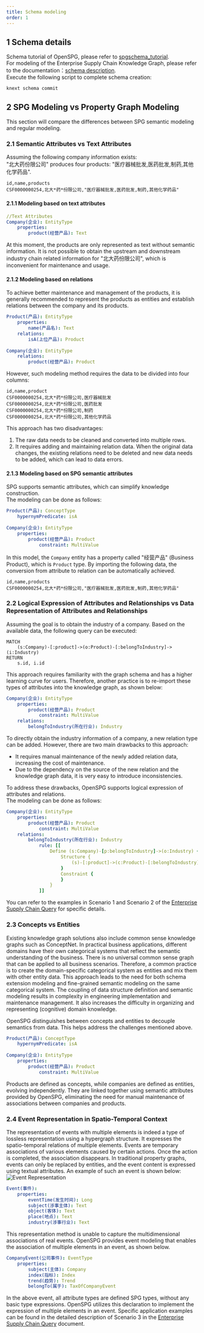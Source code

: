 ```yaml
---
title: Schema modeling
order: 1
---
```


## 1 Schema details

Schema tutorial of OpenSPG, please refer to [spgschema_tutorial](../../tutorial_deprecated/spgschema/index.en-US.md). <br>
For modeling of the Enterprise Supply Chain Knowledge Graph, please refer to the documentation：[schema description](https://github.com/OpenSPG/openspg/blob/master/python/knext/examples/supplychain/schema/supplychain.schema). <br>
Execute the following script to complete schema creation: <br>

```
knext schema commit
```

## 2 SPG Modeling vs Property Graph Modeling

This section will compare the differences between SPG semantic modeling and regular modeling.

### 2.1 Semantic Attributes vs Text Attributes

Assuming the following company information exists: <br>
"北大药份限公司" produces four products: "医疗器械批发,医药批发,制药,其他化学药品".

```
id,name,products
CSF0000000254,北大*药*份限公司,"医疗器械批发,医药批发,制药,其他化学药品"
```

#### 2.1.1 Modeling based on text attributes

```yaml
//Text Attributes
Company(企业): EntityType
    properties:
        product(经营产品): Text
```

At this moment, the products are only represented as text without semantic information. It is not possible to obtain the upstream and downstream industry chain related information for "北大药份限公司", which is inconvenient for maintenance and usage.

#### 2.1.2 Modeling based on relations

To achieve better maintenance and management of the products, it is generally recommended to represent the products as entities and establish relations between the company and its products.

```yaml
Product(产品): EntityType
    properties:
        name(产品名): Text
    relations:
        isA(上位产品): Product
        
Company(企业): EntityType
    relations:
        product(经营产品): Product
```

However, such modeling method requires the data to be divided into four columns:

```
id,name,product
CSF0000000254,北大*药*份限公司,医疗器械批发
CSF0000000254,北大*药*份限公司,医药批发
CSF0000000254,北大*药*份限公司,制药
CSF0000000254,北大*药*份限公司,其他化学药品
```

This approach has two disadvantages: <br>

1) The raw data needs to be cleaned and converted into multiple rows. <br>
2) It requires adding and maintaining relation data. When the original data changes, the existing relations need to be deleted and new data needs to be added, which can lead to data errors. <br>

#### 2.1.3 Modeling based on SPG semantic attributes

SPG supports semantic attributes, which can simplify knowledge construction. <br>
The modeling can be done as follows: <br>

```yaml
Product(产品): ConceptType
    hypernymPredicate: isA
        
Company(企业): EntityType
    properties:
        product(经营产品): Product
            constraint: MultiValue
```

In this model, the `Company` entity has a property called "经营产品" (Business Product), which is `Product` type. By importing the following data, the conversion from attribute to relation can be automatically achieved.

```
id,name,products
CSF0000000254,北大*药*份限公司,"医疗器械批发,医药批发,制药,其他化学药品"
```

### 2.2 Logical Expression of Attributes and Relationships vs Data Representation of Attributes and Relationships

Assuming the goal is to obtain the industry of a company. Based on the available data, the following query can be executed:

```
MATCH
    (s:Company)-[:product]->(o:Product)-[:belongToIndustry]->(i:Industry)
RETURN
    s.id, i.id
```

This approach requires familiarity with the graph schema and has a higher learning curve for users. Therefore, another practice is to re-import these types of attributes into the knowledge graph, as shown below:

```yaml
Company(企业): EntityType
    properties:
        product(经营产品): Product
            constraint: MultiValue
    relations:
        belongToIndustry(所在行业): Industry
```

To directly obtain the industry information of a company, a new relation type can be added. However, there are two main drawbacks to this approach: <br>

- It requires manual maintenance of the newly added relation data, increasing the cost of maintenance.
- Due to the dependency on the source of the new relation and the knowledge graph data, it is very easy to introduce inconsistencies.

To address these drawbacks, OpenSPG supports logical expression of attributes and relations. <br>
The modeling can be done as follows:

```yaml
Company(企业): EntityType
    properties:
        product(经营产品): Product
            constraint: MultiValue
    relations:
        belongToIndustry(所在行业): Industry
            rule: [[
                Define (s:Company)-[p:belongToIndustry]->(o:Industry) {
                    Structure {
                        (s)-[:product]->(c:Product)-[:belongToIndustry]->(o)
                    }
                    Constraint {
                    }
                }
            ]]
```

You can refer to the examples in Scenario 1 and Scenario 2 of the [Enterprise Supply Chain Query](./query.en-US.md) for specific details.

### 2.3 Concepts vs Entities

Existing knowledge graph solutions also include common sense knowledge graphs such as ConceptNet. In practical
business applications, different domains have their own categorical systems that reflect the semantic understanding of the business. There is no universal common sense graph that can be applied to all business scenarios. Therefore, a common practice is to create the domain-specific categorical system as entities and mix them with other entity data. This approach leads to the need for both schema extension modeling and fine-grained semantic modeling on the same categorical system. The coupling of data structure definition and semantic modeling results in complexity in engineering implementation and maintenance management. It also increases the difficulty in organizing and representing (cognitive) domain knowledge.

OpenSPG distinguishes between concepts and entities to decouple semantics from data. This helps address the challenges mentioned above.

```yaml
Product(产品): ConceptType
    hypernymPredicate: isA
        
Company(企业): EntityType
    properties:
        product(经营产品): Product
            constraint: MultiValue
```

Products are defined as concepts, while companies are defined as entities, evolving independently. They are linked together using semantic attributes provided by OpenSPG, eliminating the need for manual maintenance of associations between companies and products.

### 2.4 Event Representation in Spatio-Temporal Context

The representation of events with multiple elements is indeed a type of lossless representation using a hypergraph structure. It expresses the spatio-temporal relations of multiple elements. Events are temporary associations of various elements caused by certain actions. Once the action is completed, the association disappears. In traditional property graphs, events can only be replaced by entities, and the event content is expressed using textual attributes. An example of such an event is shown below: <br>
![Event Representation](https://mdn.alipayobjects.com/huamei_xgb3qj/afts/img/A*pUlGS6-E3lEAAAAAAAAAAAAADtmcAQ/original) <br>

```yaml
Event(事件):
    properties:
        eventTime(发生时间): Long
        subject(涉事主体): Text
        object(客体): Text
        place(地点): Text
        industry(涉事行业): Text
```

This representation method is unable to capture the multidimensional associations of real events. OpenSPG provides event modeling that enables the association of multiple elements in an event, as shown below.

```yaml
CompanyEvent(公司事件): EventType
    properties:
        subject(主体): Company
        index(指标): Index
        trend(趋势): Trend
        belongTo(属于): TaxOfCompanyEvent
```

In the above event, all attribute types are defined SPG types, without any basic type expressions. OpenSPG utilizes this declaration to implement the expression of multiple elements in an event. Specific application examples can be found in the detailed description of Scenario 3 in the [Enterprise Supply Chain Query](./enterprise_supply_chain_query.md) document.

